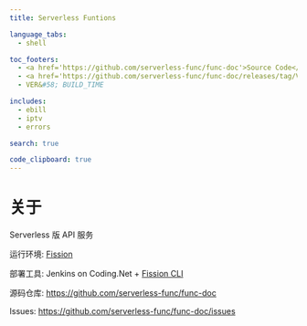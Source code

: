 ```yaml
---
title: Serverless Funtions

language_tabs:
  - shell

toc_footers:
  - <a href='https://github.com/serverless-func/func-doc'>Source Code</a>
  - <a href='https://github.com/serverless-func/func-doc/releases/tag/VERSION'>VER&#58; VERSION</a>
  - VER&#58; BUILD_TIME

includes:
  - ebill
  - iptv
  - errors

search: true

code_clipboard: true
---
```


# 关于

Serverless 版 API 服务

运行环境: [Fission](https://fission.io/)

部署工具: Jenkins on Coding.Net + [Fission CLI](https://fission.io/docs/installation/)

源码仓库: https://github.com/serverless-func/func-doc

Issues: https://github.com/serverless-func/func-doc/issues
